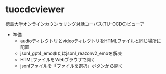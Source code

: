 # tuocdcviewer
徳島大学オンラインカウンセリング対話コーパス(TU-OCDC)ビューア

- 準備
  - audioディレクトリとvideoディレクトリをHTMLファイルと同じ場所に配置
  - jsonl_gpt4_emoまたはjsonl_reazonv2_emoを解凍
  - HTMLファイルをWebブラウザで開く
  - jsonlファイルを「ファイルを選択」ボタンから開く
    

